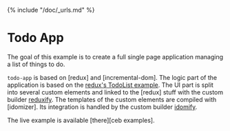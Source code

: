 {% include "/doc/_urls.md" %}
# Todo App

The goal of this example is to create a full single page application managing a list of things to do.

`todo-app` is based on [redux] and [incremental-dom]. 
The logic part of the application is based on the [redux's TodoList example](http://rackt.github.io/redux/docs/basics/ExampleTodoList.html).
The UI part is split into several custom elements and linked to the [redux] stuff with the custom builder [reduxify](../builders/reduxify.md).
The templates of the custom elements are compiled with [idomizer].
Its integration is handled by the custom builder [idomify](../builders/idomify.md).

The live example is available [there][ceb examples].
